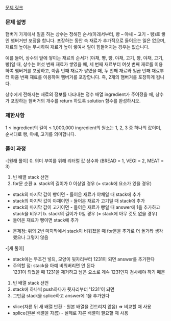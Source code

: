 [문제 링크](https://school.programmers.co.kr/learn/courses/30/lessons/133502)

### 문제 설명

햄버거 가게에서 일을 하는 상수는 정해진 순서(아래서부터, 빵 – 야채 – 고기 - 빵)로 쌓인 햄버거만 포장을 합니다. 포장하는 동안 속 재료가 추가적으로 들어오는 일은 없으며, 재료의 높이는 무시하여 재료가 높이 쌓여서 일이 힘들어지는 경우는 없습니다.

예를 들어, 상수의 앞에 쌓이는 재료의 순서가 [야채, 빵, 빵, 야채, 고기, 빵, 야채, 고기, 빵]일 때, 상수는 여섯 번째 재료가 쌓였을 때, 세 번째 재료부터 여섯 번째 재료를 이용하여 햄버거를 포장하고, 아홉 번째 재료가 쌓였을 때, 두 번째 재료와 일곱 번째 재료부터 아홉 번째 재료를 이용하여 햄버거를 포장합니다. 즉, 2개의 햄버거를 포장하게 됩니다.

상수에게 전해지는 재료의 정보를 나타내는 정수 배열 ingredient가 주어졌을 때, 상수가 포장하는 햄버거의 개수를 return 하도록 solution 함수를 완성하시오.

### 제한사항

1 ≤ ingredient의 길이 ≤ 1,000,000
ingredient의 원소는 1, 2, 3 중 하나의 값이며, 순서대로 빵, 야채, 고기를 의미합니다.

### 풀이 과정

-[원래 풀이] 0. 의미 부여를 위해 리터럴 값 상수화 (BREAD = 1, VEGI = 2, MEAT = 3)

1. 빈 배열 stack 선언
2. for문 순환
   a. stack의 길이가 0 이상일 경우 (= stack에 요소가 있을 경우)

- stack의 마지막 값이 빵이면 - 들어온 재료가 야채일 때 stack에 추가
- stack의 마지막 값이 야채이면 - 들어온 재료가 고기일 때 stack에 추가
- stack의 마지막 값이 고기이면 - 들어온 재료가 빵일 때 answer에 1을 추가하고 stack을 비우기
  b. stack의 길이가 0일 경우 (= stack에 아무 것도 없을 경우)
- 들어온 재료가 빵이면 stack에 추가

* 문제점: 위의 2번 마지막에서 stack이 비워졌을 때 for문을 추가로 더 돌거라 생각했으나 그렇지 않음

-[새 풀이]

- stack에는 무조건 넣되, 모양이 뒷자리부터 1231이 되면 answer를 추가한다 <br/>
- 주의할 점: stack을 아예 비워버리면 안 된다<br/>
  1231이 되었을 때 1231을 제거하고 남은 요소로 계속 1231인지 검사해야 하기 때문

1. 빈 배열 stack 선언
2. stack에 하나씩 push하다가 뒷자리부터 '1231'이 되면
3. 그만큼 stack을 splice하고 answer에 1을 추가한다

- slice(자른 뒤 새 배열 반환 - 원본 배열을 건드리지 않음) => 비교할 때 사용
- splice(원본 배열을 자름) - 실제로 자른 배열이 필요할 때 사용
